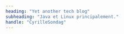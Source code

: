 ```yaml
---
heading: "Yet another tech blog"
subheading: "Java et Linux principalement."
handle: "CyrilleSondag"
---
```

